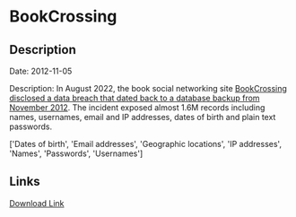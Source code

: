 # BookCrossing

## Description

Date: 2012-11-05

Description:
In August 2022, the book social networking site <a href="https://www.bookcrossing.com/forum/9/584194" target="_blank" rel="noopener">BookCrossing disclosed a data breach that dated back to a database backup from November 2012</a>. The incident exposed almost 1.6M records including names, usernames, email and IP addresses, dates of birth and plain text passwords.


['Dates of birth', 'Email addresses', 'Geographic locations', 'IP addresses', 'Names', 'Passwords', 'Usernames']

## Links

[Download Link](https://link-to.net/1229997/223.6900458463915/dynamic/?r=Ym9va2Nyb3NzaW5nLmNvbQ==)